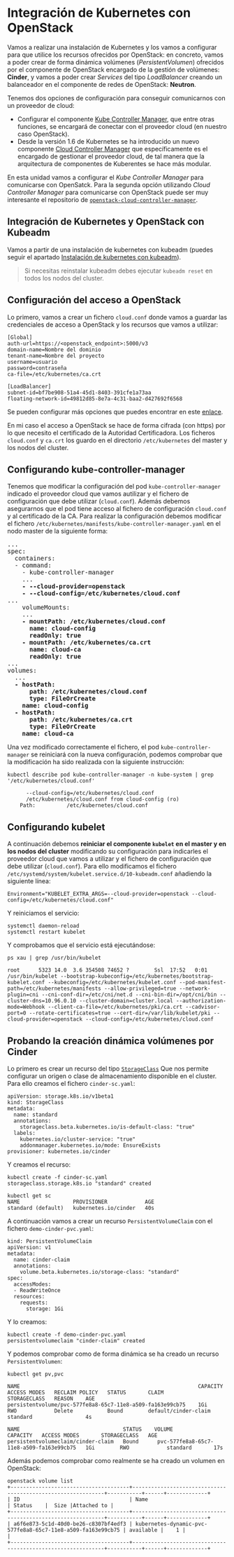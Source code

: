 # Integración de Kubernetes con OpenStack

Vamos a realizar una instalación de Kubernetes y los vamos a configurar para que utilice los recursos ofrecidos por OpenStack: en concreto, vamos a poder crear de forma dinámica volúmenes (*PersistentVolumen*) ofrecidos por el componente de OpenStack encargado de la gestión de volúmenes: **Cinder**, y vamos a poder crear *Services* del tipo *LoadBalancer* creando un balanceador en el componente de redes de OpenStack: **Neutron**.

Tenemos dos opciones de configuración para conseguir comunicarnos con un proveedor de cloud:

* Configurar el componente [Kube Controller Manager](https://kubernetes.io/docs/reference/command-line-tools-reference/kube-controller-manager/), que entre otras funciones, se encargará de conectar con el proveedor cloud (en nuestro caso OpenStack).
* Desde la versión 1.6 de Kubernetes se ha introducido un nuevo componente [Cloud Controller Manager](https://kubernetes.io/docs/tasks/administer-cluster/running-cloud-controller/) que específicamente es el encargado de gestionar el proveedor cloud, de tal manera que la arquitectura de componentes de Kuberentes se hace más modular.

En esta unidad vamos a configurar el *Kube Controller Manager* para comunicarse con OpenSatck. Para la segunda opción utilizando *Cloud Controller Manager* para comunicarse con OpenStack puede ser muy interesante el repositorio de [`openstack-cloud-controller-manager`](https://github.com/dims/openstack-cloud-controller-manager).

## Integración de Kubernetes y OpenStack con Kubeadm

Vamos a partir de una instalación de kubernetes con kubeadm (puedes seguir el apartado [Instalación de kubernetes con kubeadm](kubeadm.md)).

> Si necesitas reinstalar kubeadm debes ejecutar `kubeadm reset` en todos los nodos del cluster.

## Configuración del acceso a OpenStack

Lo primero, vamos a crear un fichero `cloud.conf` donde vamos a guardar las credenciales de acceso a OpenStack y los recursos que vamos a utilizar:

    [Global]
    auth-url=https://<openstack_endpoint>:5000/v3
    domain-name=Nombre del dominio
    tenant-name=Nombre del proyecto
    username=usuario
    password=contraseña
    ca-file=/etc/kubernetes/ca.crt

    [LoadBalancer]
    subnet-id=bf7be908-51a4-45d1-8403-391cfe1a73aa
    floating-network-id=49812d85-8e7a-4c31-baa2-d427692f6568

Se pueden configurar más opciones que puedes encontrar en este [enlace](https://kubernetes.io/docs/concepts/cluster-administration/cloud-providers/#cloud-conf).

En mi caso el acceso a OpenStack se hace de forma cifrada (con https) por lo que necesito el certificado de la Autoridad Certificadora. Los ficheros `cloud.conf` y `ca.crt` los guardo en el directorio `/etc/kubernetes` del master y los nodos del cluster.

## Configurando kube-controller-manager

Tenemos que modificar la configuración del pod `kube-controller-manager` indicado el proveedor cloud que vamos autilizar y el fichero de configuración que debe utilizar (`cloud.conf`). Además debemos asegurarnos que el pod tiene acceso al fichero de configuración `cloud.conf` y al certificado de la CA. 
Para realizar la configuración debemos modificar el fichero `/etc/kubernetes/manifests/kube-controller-manager.yaml` en el nodo master de la siguiente forma:

<pre>
... 
spec:
  containers:
  - command:
    - kube-controller-manager
    ...
    <strong>- --cloud-provider=openstack</strong>
    <strong>- --cloud-config=/etc/kubernetes/cloud.conf</strong>
...
    volumeMounts:
    ...
    <strong>- mountPath: /etc/kubernetes/cloud.conf
      name: cloud-config
      readOnly: true 
    - mountPath: /etc/kubernetes/ca.crt
      name: cloud-ca
      readOnly: true</strong>
...
volumes:
  ...
  <strong>- hostPath:
      path: /etc/kubernetes/cloud.conf
      type: FileOrCreate
    name: cloud-config
  - hostPath:
      path: /etc/kubernetes/ca.crt
      type: FileOrCreate
    name: cloud-ca</strong>
</pre>

Una vez modificado correctamente el fichero, el pod `kube-controller-manager` se reiniciará con la nueva configuración, podemos comprobar que la modificación ha sido realizada con la siguiente instrucción:

    kubectl describe pod kube-controller-manager -n kube-system | grep '/etc/kubernetes/cloud.conf'

          --cloud-config=/etc/kubernetes/cloud.conf
          /etc/kubernetes/cloud.conf from cloud-config (ro)
        Path:          /etc/kubernetes/cloud.conf

## Configurando kubelet

A continuación debemos **reiniciar el componente `kubelet` en el master y en los nodos del cluster** modificando su configuración para indicarles el proveedor cloud que vamos a utilizar y el fichero de configuración que debe utilizar (`cloud.conf`). Para ello modificamos el fichero `/etc/systemd/system/kubelet.service.d/10-kubeadm.conf` añadiendo la siguiente línea:

    Environment="KUBELET_EXTRA_ARGS=--cloud-provider=openstack --cloud-config=/etc/kubernetes/cloud.conf"

Y reiniciamos el servicio:

    systemctl daemon-reload
    systemctl restart kubelet

Y comprobamos que el servicio está ejecutándose:

    ps xau | grep /usr/bin/kubelet

    root      5323 14.0  3.6 354508 74652 ?        Ssl  17:52   0:01 /usr/bin/kubelet --bootstrap-kubeconfig=/etc/kubernetes/bootstrap-kubelet.conf --kubeconfig=/etc/kubernetes/kubelet.conf --pod-manifest-path=/etc/kubernetes/manifests --allow-privileged=true --network-plugin=cni --cni-conf-dir=/etc/cni/net.d --cni-bin-dir=/opt/cni/bin --cluster-dns=10.96.0.10 --cluster-domain=cluster.local --authorization-mode=Webhook --client-ca-file=/etc/kubernetes/pki/ca.crt --cadvisor-port=0 --rotate-certificates=true --cert-dir=/var/lib/kubelet/pki --cloud-provider=openstack --cloud-config=/etc/kubernetes/cloud.conf

## Probando la creación dinámica volúmenes por Cinder

Lo primero es crear un recurso del tipo [`StorageClass`](https://kubernetes.io/docs/concepts/storage/storage-classes/) Que nos permite configurar un origen o clase de almacenamiento disponible en el cluster. Para ello creamos el fichero `cinder-sc.yaml`:

    apiVersion: storage.k8s.io/v1beta1
    kind: StorageClass
    metadata:
      name: standard
      annotations:
        storageclass.beta.kubernetes.io/is-default-class: "true"
      labels:
        kubernetes.io/cluster-service: "true"
        addonmanager.kubernetes.io/mode: EnsureExists
    provisioner: kubernetes.io/cinder

Y creamos el recurso:

    kubectl create -f cinder-sc.yaml 
    storageclass.storage.k8s.io "standard" created

    kubectl get sc
    NAME                 PROVISIONER            AGE
    standard (default)   kubernetes.io/cinder   40s

A continuación vamos a crear un recurso `PersistentVolumeClaim` con el fichero `demo-cinder-pvc.yaml`:

    kind: PersistentVolumeClaim
    apiVersion: v1
    metadata:
      name: cinder-claim
      annotations:
        volume.beta.kubernetes.io/storage-class: "standard"
    spec:
      accessModes:
      - ReadWriteOnce
      resources:
        requests:
          storage: 1Gi

Y lo creamos:

    kubectl create -f demo-cinder-pvc.yaml 
    persistentvolumeclaim "cinder-claim" created

Y podemos comprobar como de forma dinámica se ha creado un recurso `PersistentVolumen`:

    kubectl get pv,pvc
    
    NAME                                                         CAPACITY   ACCESS MODES   RECLAIM POLICY   STATUS       CLAIM                  STORAGECLASS   REASON    AGE
    persistentvolume/pvc-577fe8a8-65c7-11e8-a509-fa163e99cb75    1Gi        RWO            Delete           Bound        default/cinder-claim   standard                 4s

    NAME                                 STATUS    VOLUME                                      CAPACITY   ACCESS MODES       STORAGECLASS   AGE
    persistentvolumeclaim/cinder-claim   Bound      pvc-577fe8a8-65c7-11e8-a509-fa163e99cb75   1Gi        RWO            standard       17s

Además podemos comprobar como realmente se ha creado un volumen en OpenStack:

    openstack volume list                   
    +--------------------------------------+-------------------------------------------------------------+-----------+------+-------------+
    | ID                                   | Name                                                        | Status    |  Size |Attached to |
    +--------------------------------------+-------------------------------------------------------------+-----------+------+-------------+
    | a6f6e873-5c1d-40d0-be26-c8307bf4edf3 | kubernetes-dynamic-pvc-577fe8a8-65c7-11e8-a509-fa163e99cb75 | available |    1 |             |
    +--------------------------------------+-------------------------------------------------------------+-----------+------+-------------+

